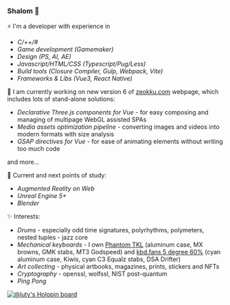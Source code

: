 ### Shalom 👋

⚡ I'm a developer with experience in 
- _C/++/#_
- _Game development (Gamemaker)_
- _Design (PS, AI, AE)_
- _Javascript/HTML/CSS (Typescript/Pug/Less)_
- _Build tools (Closure Compiler, Gulp, Webpack, Vite)_
- _Frameworks & Libs (Vue3, React Native)_

🔭 I am currently working on new version 6 of [zeokku.com](https://zeokku.com) webpage, which includes lots of stand-alone solutions:
- _Declarative Three.js components for Vue_ - for easy composing and managing of multipage WebGL assisted SPAs
- _Media assets optimization pipeline_ - converting images and videos into modern formats with size analysis
- _GSAP directives for Vue_ - for ease of animating elements without writing too much code

and more...

🌱 Current and next points of study:
- _Augmented Reality on Web_
- _Unreal Engine 5+_
- _Blender_

✨ Interests:
- _Drums_ - especially odd time signatures, polyrhythms, polymeters, nested tuples - jazz core
- _Mechanical keyboards_ - I own <u>Phantom TKL</u> (aluminum case, MX browns, GMK stabs, MT3 Godspeed) and <u>kbd.fans 5 degree 60%</u> (cyan aluminum case, Kiwis, cyan C3 Equalz stabs, DSA Drifter)
- _Art collecting_ - physical artbooks, magazines, prints, stickers and NFTs
- _Cryptography_ - openssl, wolfssl, NIST post-quantum
- _Ping Pong_

[![@luty's Holopin board](https://holopin.io/api/user/board?user=luty)](https://holopin.io/@luty)

<!--
**Lutymane/Lutymane** is a ✨ _special_ ✨ repository because its `README.md` (this file) appears on your GitHub profile.

Here are some ideas to get you started:

- 🔭 I’m currently working on ...
- 🌱 I’m currently learning ...
- 👯 I’m looking to collaborate on ...
- 🤔 I’m looking for help with ...
- 💬 Ask me about ...
- 📫 How to reach me: ...
- 😄 Pronouns: ...
- ⚡ Fun fact: ...
-->
